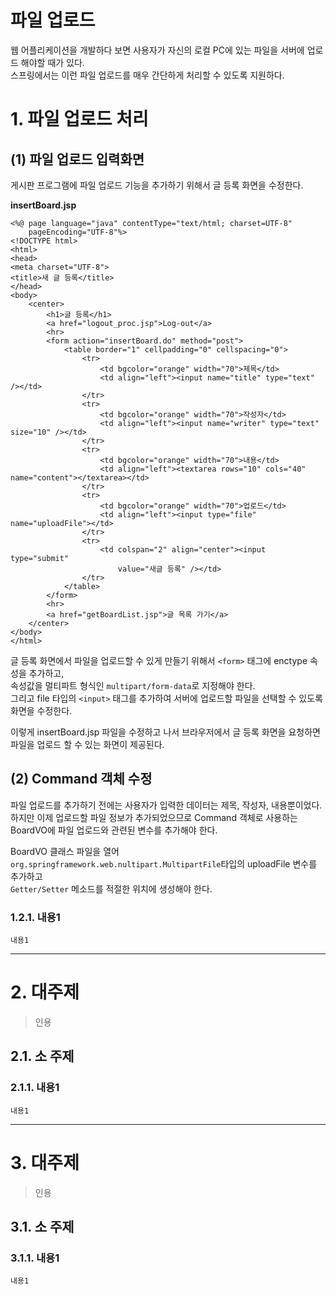파일 업로드 
=======================
웹 어플리케이션을 개발하다 보면 사용자가 자신의 로컬 PC에 있는 파일을 서버에 업로드 해야할 때가 있다.  
스프링에서는 이런 파일 업로드를 매우 간단하게 처리할 수 있도록 지원하다.  
# 1. 파일 업로드 처리
## (1) 파일 업로드 입력화면  
게시판 프로그램에 파일 업로드 기능을 추가하기 위해서 글 등록 화면을 수정한다.  
  
**insertBoard.jsp**   
```
<%@ page language="java" contentType="text/html; charset=UTF-8"
	pageEncoding="UTF-8"%>
<!DOCTYPE html>
<html>
<head>
<meta charset="UTF-8">
<title>새 글 등록</title>
</head>
<body>
	<center>
		<h1>글 등록</h1>
		<a href="logout_proc.jsp">Log-out</a>
		<hr>
		<form action="insertBoard.do" method="post">
			<table border="1" cellpadding="0" cellspacing="0">
				<tr>
					<td bgcolor="orange" width="70">제목</td>
					<td align="left"><input name="title" type="text" /></td>
				</tr>
				<tr>
					<td bgcolor="orange" width="70">작성자</td>
					<td align="left"><input name="writer" type="text" size="10" /></td>
				</tr>
				<tr>
					<td bgcolor="orange" width="70">내용</td>
					<td align="left"><textarea rows="10" cols="40" name="content"></textarea></td>
				</tr>
				<tr>
					<td bgcolor="orange" width="70">업로드</td>
					<td align="left"><input type="file" name="uploadFile"></td>
				</tr>				
				<tr>
					<td colspan="2" align="center"><input type="submit"
						value="새글 등록" /></td>
				</tr>
			</table>
		</form>
		<hr>
		<a href="getBoardList.jsp">글 목록 가기</a>
	</center>
</body>
</html>
```
글 등록 화면에서 파일을 업로드할 수 있게 만들기 위해서 ```<form>``` 태그에 enctype 속성을 추가하고,  
속성값을 멀티파트 형식인 ```multipart/form-data```로 지정해야 한다.   
그리고 file 타입의 ```<input>``` 태그를 추가하여 서버에 업로드할 파일을 선택할 수 있도록 화면을 수정한다.    
  
이렇게 insertBoard.jsp 파일을 수정하고 나서 브라우저에서 글 등록 화면을 요청하면 파일을 업로드 할 수 있는 화면이 제공된다.    
  
## (2) Command 객체 수정
파일 업로드를 추가하기 전에는 사용자가 입력한 데이터는  제목, 작성자, 내용뿐이었다.       
하지만 이제 업로드할 파일 정보가 추가되었으므로 Command 객체로 사용하는 BoardVO에 파일 업로드와 관련된 변수를 추가해야 한다.  
   
BoardVO 클래스 파일을 열어 ```org.springframework.web.nultipart.MultipartFile```타입의 uploadFile 변수를 추가하고  
```Getter/Setter``` 메소드를 적절한 위치에 생성해야 한다.



### 1.2.1. 내용1
```
내용1
```

***
# 2. 대주제
> 인용
## 2.1. 소 주제
### 2.1.1. 내용1
```
내용1
```   

***
# 3. 대주제
> 인용
## 3.1. 소 주제
### 3.1.1. 내용1
```
내용1
```

